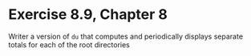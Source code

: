 # Exercise 8.9, Chapter 8

Writer a version of `du` that computes and periodically displays separate totals for each of the root directories

